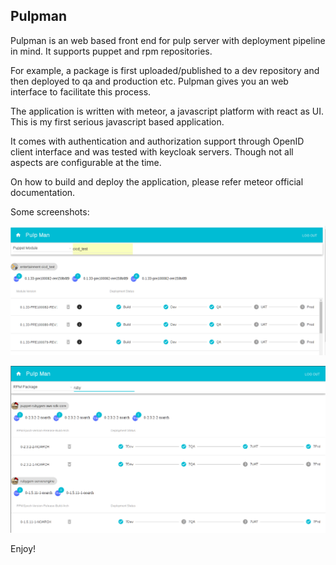 ## Pulpman

Pulpman is an web based front end for pulp server with deployment pipeline in mind. It supports puppet and rpm repositories.

For example, a package is first uploaded/published to a dev repository and then deployed to qa and production etc. Pulpman gives you an web interface to facilitate this process.

The application is written with meteor, a javascript platform with react as UI. This is my first serious javascript based application.

It comes with authentication and authorization support through OpenID client interface and was tested with keycloak servers. Though not all aspects are configurable at the time.

On how to build and deploy the application, please refer meteor official documentation.


Some screenshots:

![Puppet modules](https://github.com/af6140/pulpman/blob/master/public/images/puppet_view.png "Puppet modules view")

![RPMs](https://github.com/af6140/pulpman/blob/master/public/images/rpm_view.png "RPMs view")


Enjoy!